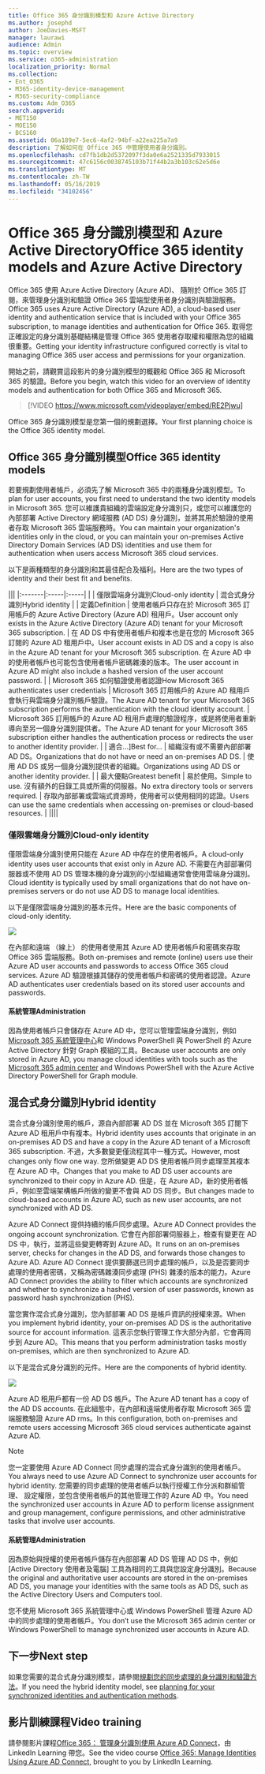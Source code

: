 ```yaml
---
title: Office 365 身分識別模型和 Azure Active Directory
ms.author: josephd
author: JoeDavies-MSFT
manager: laurawi
audience: Admin
ms.topic: overview
ms.service: o365-administration
localization_priority: Normal
ms.collection:
- Ent_O365
- M365-identity-device-management
- M365-security-compliance
ms.custom: Adm_O365
search.appverid:
- MET150
- MOE150
- BCS160
ms.assetid: 06a189e7-5ec6-4af2-94bf-a22ea225a7a9
description: 了解如何在 Office 365 中管理使用者身分識別。
ms.openlocfilehash: cd7fb1db2d5372097f3da0e6a2521335d7933015
ms.sourcegitcommit: 47c6156c0038745103b71f44b2a3b103c62e5d6e
ms.translationtype: MT
ms.contentlocale: zh-TW
ms.lasthandoff: 05/16/2019
ms.locfileid: "34102456"
---
```

# <a name="office-365-identity-models-and-azure-active-directory"></a><span data-ttu-id="b29ad-103">Office 365 身分識別模型和 Azure Active Directory</span><span class="sxs-lookup"><span data-stu-id="b29ad-103">Office 365 identity models and Azure Active Directory</span></span>

<span data-ttu-id="b29ad-104">Office 365 使用 Azure Active Directory (Azure AD)、 隨附於 Office 365 訂閱，來管理身分識別和驗證 Office 365 雲端型使用者身分識別與驗證服務。</span><span class="sxs-lookup"><span data-stu-id="b29ad-104">Office 365 uses Azure Active Directory (Azure AD), a cloud-based user identity and authentication service that is included with your Office 365 subscription, to manage identities and authentication for Office 365.</span></span> <span data-ttu-id="b29ad-105">取得您正確設定的身分識別基礎結構是管理 Office 365 使用者存取權和權限為您的組織很重要。</span><span class="sxs-lookup"><span data-stu-id="b29ad-105">Getting your identity infrastructure configured correctly is vital to managing Office 365 user access and permissions for your organization.</span></span>

<span data-ttu-id="b29ad-106">開始之前，請觀賞這段影片的身分識別模型的概觀和 Office 365 和 Microsoft 365 的驗證。</span><span class="sxs-lookup"><span data-stu-id="b29ad-106">Before you begin, watch this video for an overview of identity models and authentication for both Office 365 and Microsoft 365.</span></span>

> [!VIDEO https://www.microsoft.com/videoplayer/embed/RE2Pjwu]

<span data-ttu-id="b29ad-107">Office 365 身分識別模型是您第一個的規劃選擇。</span><span class="sxs-lookup"><span data-stu-id="b29ad-107">Your first planning choice is the Office 365 identity model.</span></span>

## <a name="office-365-identity-models"></a><span data-ttu-id="b29ad-108">Office 365 身分識別模型</span><span class="sxs-lookup"><span data-stu-id="b29ad-108">Office 365 identity models</span></span>

<span data-ttu-id="b29ad-109">若要規劃使用者帳戶，必須先了解 Microsoft 365 中的兩種身分識別模型。</span><span class="sxs-lookup"><span data-stu-id="b29ad-109">To plan for user accounts, you first need to understand the two identity models in Microsoft 365.</span></span> <span data-ttu-id="b29ad-110">您可以維護貴組織的雲端設定身分識別只，或您可以維護您的內部部署 Active Directory 網域服務 (AD DS) 身分識別，並將其用於驗證的使用者存取 Microsoft 365 雲端服務時。</span><span class="sxs-lookup"><span data-stu-id="b29ad-110">You can maintain your organization's identities only in the cloud, or you can maintain your on-premises Active Directory Domain Services (AD DS) identities and use them for authentication when users access Microsoft 365 cloud services.</span></span>  

<span data-ttu-id="b29ad-111">以下是兩種類型的身分識別和其最佳配合及福利。</span><span class="sxs-lookup"><span data-stu-id="b29ad-111">Here are the two types of identity and their best fit and benefits.</span></span>

|||
|:-------|:-----|:-----|
|  | <span data-ttu-id="b29ad-112">僅限雲端身分識別</span><span class="sxs-lookup"><span data-stu-id="b29ad-112">Cloud-only identity</span></span> | <span data-ttu-id="b29ad-113">混合式身分識別</span><span class="sxs-lookup"><span data-stu-id="b29ad-113">Hybrid identity</span></span> |
| <span data-ttu-id="b29ad-114">定義</span><span class="sxs-lookup"><span data-stu-id="b29ad-114">Definition</span></span> | <span data-ttu-id="b29ad-115">使用者帳戶只存在於 Microsoft 365 訂用帳戶的 Azure Active Directory (Azure AD) 租用戶。</span><span class="sxs-lookup"><span data-stu-id="b29ad-115">User account only exists in the Azure Active Directory (Azure AD) tenant for your Microsoft 365 subscription.</span></span> | <span data-ttu-id="b29ad-116">在 AD DS 中有使用者帳戶和複本也是在您的 Microsoft 365 訂閱的 Azure AD 租用戶中。</span><span class="sxs-lookup"><span data-stu-id="b29ad-116">User account exists in AD DS and a copy is also in the Azure AD tenant for your Microsoft 365 subscription.</span></span> <span data-ttu-id="b29ad-117">在 Azure AD 中的使用者帳戶也可能包含使用者帳戶密碼雜湊的版本。</span><span class="sxs-lookup"><span data-stu-id="b29ad-117">The user account in Azure AD might also include a hashed version of the user account password.</span></span> |
| <span data-ttu-id="b29ad-118">Microsoft 365 如何驗證使用者認證</span><span class="sxs-lookup"><span data-stu-id="b29ad-118">How Microsoft 365 authenticates user credentials</span></span> | <span data-ttu-id="b29ad-119">Microsoft 365 訂用帳戶的 Azure AD 租用戶會執行與雲端身分識別帳戶驗證。</span><span class="sxs-lookup"><span data-stu-id="b29ad-119">The Azure AD tenant for your Microsoft 365 subscription performs the authentication with the cloud identity account.</span></span> | <span data-ttu-id="b29ad-120">Microsoft 365 訂用帳戶的 Azure AD 租用戶處理的驗證程序，或是將使用者重新導向至另一個身分識別提供者。</span><span class="sxs-lookup"><span data-stu-id="b29ad-120">The Azure AD tenant for your Microsoft 365 subscription either handles the authentication process or redirects the user to another identity provider.</span></span> |
| <span data-ttu-id="b29ad-121">適合...]</span><span class="sxs-lookup"><span data-stu-id="b29ad-121">Best for…</span></span> | <span data-ttu-id="b29ad-122">組織沒有或不需要內部部署 AD DS。</span><span class="sxs-lookup"><span data-stu-id="b29ad-122">Organizations that do not have or need an on-premises AD DS.</span></span> | <span data-ttu-id="b29ad-123">使用 AD DS 或另一個身分識別提供者的組織。</span><span class="sxs-lookup"><span data-stu-id="b29ad-123">Organizations using AD DS or another identity provider.</span></span> |
| <span data-ttu-id="b29ad-124">最大優點</span><span class="sxs-lookup"><span data-stu-id="b29ad-124">Greatest benefit</span></span> | <span data-ttu-id="b29ad-125">易於使用。</span><span class="sxs-lookup"><span data-stu-id="b29ad-125">Simple to use.</span></span> <span data-ttu-id="b29ad-126">沒有額外的目錄工具或所需的伺服器。</span><span class="sxs-lookup"><span data-stu-id="b29ad-126">No extra directory tools or servers required.</span></span> | <span data-ttu-id="b29ad-127">存取內部部署或雲端式資源時，使用者可以使用相同的認證。</span><span class="sxs-lookup"><span data-stu-id="b29ad-127">Users can use the same credentials when accessing on-premises or cloud-based resources.</span></span> |
||||

### <a name="cloud-only-identity"></a><span data-ttu-id="b29ad-128">僅限雲端身分識別</span><span class="sxs-lookup"><span data-stu-id="b29ad-128">Cloud-only identity</span></span>

<span data-ttu-id="b29ad-129">僅限雲端身分識別使用只能在 Azure AD 中存在的使用者帳戶。</span><span class="sxs-lookup"><span data-stu-id="b29ad-129">A cloud-only identity uses user accounts that exist only in Azure AD.</span></span> <span data-ttu-id="b29ad-130">不需要在內部部署伺服器或不使用 AD DS 管理本機的身分識別的小型組織通常會使用雲端身分識別。</span><span class="sxs-lookup"><span data-stu-id="b29ad-130">Cloud identity is typically used by small organizations that do not have on-premises servers or do not use AD DS to manage local identities.</span></span> 

<span data-ttu-id="b29ad-131">以下是僅限雲端身分識別的基本元件。</span><span class="sxs-lookup"><span data-stu-id="b29ad-131">Here are the basic components of cloud-only identity.</span></span>
 
![](./media/about-office-365-identity/cloud-only-identity.png)

<span data-ttu-id="b29ad-132">在內部和遠端 （線上） 的使用者使用其 Azure AD 使用者帳戶和密碼來存取 Office 365 雲端服務。</span><span class="sxs-lookup"><span data-stu-id="b29ad-132">Both on-premises and remote (online) users use their Azure AD user accounts and passwords to access Office 365 cloud services.</span></span> <span data-ttu-id="b29ad-133">Azure AD 驗證根據其儲存的使用者帳戶和密碼的使用者認證。</span><span class="sxs-lookup"><span data-stu-id="b29ad-133">Azure AD authenticates user credentials based on its stored user accounts and passwords.</span></span>

#### <a name="administration"></a><span data-ttu-id="b29ad-134">系統管理</span><span class="sxs-lookup"><span data-stu-id="b29ad-134">Administration</span></span>
<span data-ttu-id="b29ad-135">因為使用者帳戶只會儲存在 Azure AD 中，您可以管理雲端身分識別，例如[Microsoft 365 系統管理中心](https://admin.microsoft.com)和 Windows PowerShell 與 PowerShell 的 Azure Active Directory 針對 Graph 模組的工具。</span><span class="sxs-lookup"><span data-stu-id="b29ad-135">Because user accounts are only stored in Azure AD, you manage cloud identities with tools such as the [Microsoft 365 admin center](https://admin.microsoft.com) and Windows PowerShell with the Azure Active Directory PowerShell for Graph module.</span></span> 

## <a name="hybrid-identity"></a><span data-ttu-id="b29ad-136">混合式身分識別</span><span class="sxs-lookup"><span data-stu-id="b29ad-136">Hybrid identity</span></span>

<span data-ttu-id="b29ad-137">混合式身分識別使用的帳戶，源自內部部署 AD DS 並在 Microsoft 365 訂閱下 Azure AD 租用戶中有複本。</span><span class="sxs-lookup"><span data-stu-id="b29ad-137">Hybrid identity uses accounts that originate in an on-premises AD DS and have a copy in the Azure AD tenant of a Microsoft 365 subscription.</span></span> <span data-ttu-id="b29ad-138">不過，大多數變更僅流程其中一種方式。</span><span class="sxs-lookup"><span data-stu-id="b29ad-138">However, most changes only flow one way.</span></span> <span data-ttu-id="b29ad-139">您所做變更 AD DS 使用者帳戶同步處理至其複本在 Azure AD 中。</span><span class="sxs-lookup"><span data-stu-id="b29ad-139">Changes that you make to AD DS user accounts are synchronized to their copy in Azure AD.</span></span> <span data-ttu-id="b29ad-140">但是，在 Azure AD，新的使用者帳戶，例如至雲端架構帳戶所做的變更不會與 AD DS 同步。</span><span class="sxs-lookup"><span data-stu-id="b29ad-140">But changes made to cloud-based accounts in Azure AD, such as new user accounts, are not synchronized with AD DS.</span></span>

<span data-ttu-id="b29ad-141">Azure AD Connect 提供持續的帳戶同步處理。</span><span class="sxs-lookup"><span data-stu-id="b29ad-141">Azure AD Connect provides the ongoing account synchronization.</span></span> <span data-ttu-id="b29ad-142">它會在內部部署伺服器上，檢查有變更在 AD DS 中，執行，並將這些變更轉寄到 Azure AD。</span><span class="sxs-lookup"><span data-stu-id="b29ad-142">It runs on an on-premises server, checks for changes in the AD DS, and forwards those changes to Azure AD.</span></span> <span data-ttu-id="b29ad-143">Azure AD Connect 提供要篩選已同步處理的帳戶，以及是否要同步處理的使用者密碼，又稱為密碼雜湊同步處理 (PHS) 雜湊的版本的能力。</span><span class="sxs-lookup"><span data-stu-id="b29ad-143">Azure AD Connect provides the ability to filter which accounts are synchronized and whether to synchronize a hashed version of user passwords, known as password hash synchronization (PHS).</span></span>

<span data-ttu-id="b29ad-144">當您實作混合式身分識別，您內部部署 AD DS 是帳戶資訊的授權來源。</span><span class="sxs-lookup"><span data-stu-id="b29ad-144">When you implement hybrid identity, your on-premises AD DS is the authoritative source for account information.</span></span> <span data-ttu-id="b29ad-145">這表示您執行管理工作大部分內部，它會再同步到 Azure AD。</span><span class="sxs-lookup"><span data-stu-id="b29ad-145">This means that you perform administration tasks mostly on-premises, which are then synchronized to Azure AD.</span></span> 

<span data-ttu-id="b29ad-146">以下是混合式身分識別的元件。</span><span class="sxs-lookup"><span data-stu-id="b29ad-146">Here are the components of hybrid identity.</span></span>

![](./media/about-office-365-identity/hybrid-identity.png)

<span data-ttu-id="b29ad-147">Azure AD 租用戶都有一份 AD DS 帳戶。</span><span class="sxs-lookup"><span data-stu-id="b29ad-147">The Azure AD tenant has a copy of the AD DS accounts.</span></span> <span data-ttu-id="b29ad-148">在此組態中，在內部和遠端使用者存取 Microsoft 365 雲端服務驗證 Azure AD rms。</span><span class="sxs-lookup"><span data-stu-id="b29ad-148">In this configuration, both on-premises and remote users accessing Microsoft 365 cloud services authenticate against Azure AD.</span></span>

>[!Note]
><span data-ttu-id="b29ad-149">您一定要使用 Azure AD Connect 同步處理的混合式身分識別的使用者帳戶。</span><span class="sxs-lookup"><span data-stu-id="b29ad-149">You always need to use Azure AD Connect to synchronize user accounts for hybrid identity.</span></span> <span data-ttu-id="b29ad-150">您需要的同步處理的使用者帳戶以執行授權工作分派和群組管理、 設定權限，並包含使用者帳戶的其他管理工作的 Azure AD 中。</span><span class="sxs-lookup"><span data-stu-id="b29ad-150">You need the synchronized user accounts in Azure AD to perform license assignment and group management, configure permissions, and other administrative tasks that involve user accounts.</span></span>
>

#### <a name="administration"></a><span data-ttu-id="b29ad-151">系統管理</span><span class="sxs-lookup"><span data-stu-id="b29ad-151">Administration</span></span>

<span data-ttu-id="b29ad-152">因為原始與授權的使用者帳戶儲存在內部部署 AD DS 管理 AD DS 中，例如 [Active Directory 使用者及電腦] 工具為相同的工具與您設定身分識別。</span><span class="sxs-lookup"><span data-stu-id="b29ad-152">Because the original and authoritative user accounts are stored in the on-premises AD DS, you manage your identities with the same tools as AD DS, such as the Active Directory Users and Computers tool.</span></span> 

<span data-ttu-id="b29ad-153">您不使用 Microsoft 365 系統管理中心或 Windows PowerShell 管理 Azure AD 中的同步處理的使用者帳戶。</span><span class="sxs-lookup"><span data-stu-id="b29ad-153">You don’t use the Microsoft 365 admin center or Windows PowerShell to manage synchronized user accounts in Azure AD.</span></span>


## <a name="next-step"></a><span data-ttu-id="b29ad-154">下一步</span><span class="sxs-lookup"><span data-stu-id="b29ad-154">Next step</span></span>

<span data-ttu-id="b29ad-155">如果您需要的混合式身分識別模型，請參閱[規劃您的同步處理的身分識別和驗證方法](plan-for-directory-synchronization.md)。</span><span class="sxs-lookup"><span data-stu-id="b29ad-155">If you need the hybrid identity model, see [planning for your synchronized identities and authentication methods](plan-for-directory-synchronization.md).</span></span>
  

## <a name="video-training"></a><span data-ttu-id="b29ad-156">影片訓練課程</span><span class="sxs-lookup"><span data-stu-id="b29ad-156">Video training</span></span>

<span data-ttu-id="b29ad-157">請參閱影片課程[Office 365： 管理身分識別使用 Azure AD Connect](https://support.office.com/article/90991a1d-c0ab-479a-b413-35c9706f6fed.aspx)，由 LinkedIn Learning 帶您。</span><span class="sxs-lookup"><span data-stu-id="b29ad-157">See the video course [Office 365: Manage Identities Using Azure AD Connect](https://support.office.com/article/90991a1d-c0ab-479a-b413-35c9706f6fed.aspx), brought to you by LinkedIn Learning.</span></span>
